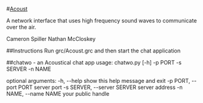 #[Acoust](https://npgm.github.io/acoust/)

A network interface that uses high frequency sound waves to communicate over
the air.

Cameron Spiller
Nathan McCloskey

##Instructions
Run grc/Acoust.grc and then start the chat application

##chatwo - an Acoustical chat app
usage: chatwo.py [-h] -p PORT -s SERVER -n NAME

optional arguments:
  -h, --help            show this help message and exit
  -p PORT, --port PORT  server port
  -s SERVER, --server SERVER
                        server address
  -n NAME, --name NAME  your public handle
